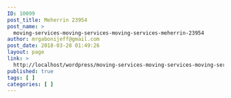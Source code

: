 ```yaml
---
ID: 10099
post_title: Meherrin 23954
post_name: >
  moving-services-moving-services-moving-services-meherrin-23954
author: mrgabonijeff@gmail.com
post_date: 2018-03-28 01:49:26
layout: page
link: >
  http://localhost/wordpress/moving-services-moving-services-moving-services-meherrin-23954/
published: true
tags: [ ]
categories: [ ]
---
```

